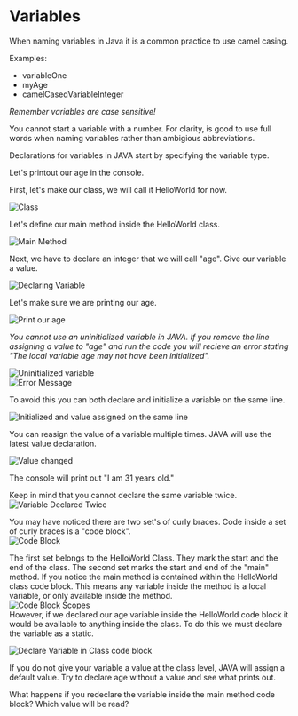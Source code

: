 # Variables

When naming variables in Java it is a common practice to use camel casing. 

Examples:  
- variableOne  
- myAge  
- camelCasedVariableInteger  

*Remember variables are case sensitive!*

You cannot start a variable with a number. For clarity, is good to use full words when naming variables rather than ambigious abbreviations.

Declarations for variables in JAVA start by specifying the variable type.  

Let's printout our age in the console.  

First, let's make our class, we will call it HelloWorld for now.  

![Class](https://i.imgur.com/WoTU3wl.png)  

Let's define our main method inside the HelloWorld class.  

![Main Method](https://i.imgur.com/ynstIsq.png)  

Next, we have to declare an integer that we will call "age". Give our variable a value.   

![Declaring Variable](https://i.imgur.com/zwD1JDY.png)  

Let's make sure we are printing our age.  

![Print our age](https://i.imgur.com/m4iOezU.png)  

*You cannot use an uninitialized variable in JAVA. If you remove the line assigning a value to "age" and run the code you will recieve an error stating "The local variable age may not have been initialized".*  

![Uninitialized variable](https://i.imgur.com/Xrxt88J.png)  
![Error Message](https://i.imgur.com/hHpjjpq.png)  

To avoid this you can both declare and initialize a variable on the same line.   

![Initialized and value assigned on the same line](https://i.imgur.com/ZWG3OlN.png)  

You can reasign the value of a variable multiple times. JAVA will use the latest value declaration.  

![Value changed](https://i.imgur.com/ha33ekF.png)  

The console will print out "I am 31 years old."  

Keep in mind that you cannot declare the same variable twice.  
![Variable Declared Twice](https://i.imgur.com/71mfdS4.png)  

You may have noticed there are two set's of curly braces. Code inside a set of curly braces is a "code block".  
![Code Block](https://i.imgur.com/r8thk3Q.png)  

The first set belongs to the HelloWorld Class. They mark the start and the end of the class. The second set marks the start and end of the "main" method. If you notice the main method is contained within the HelloWorld class code block. This means any variable inside the method is a local variable, or only available inside the method.  
![Code Block Scopes](https://i.imgur.com/2XAkhgx.png)  
However, if we declared our age variable inside the HelloWorld code block it would be available to anything inside the class. To do this we must declare the variable as a static.  

![Declare Variable in Class code block](https://i.imgur.com/LCp0oE1.png)  

If you do not give your variable a value at the class level, JAVA will assign a default value. Try to declare age without a value and see what prints out. 

What happens if you redeclare the variable inside the main method code block? Which value will be read? 



